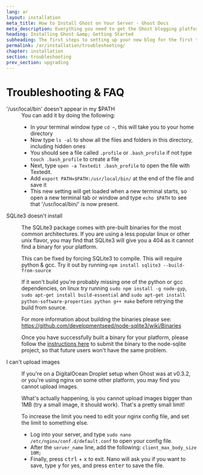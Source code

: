 ```yaml
---
lang: ar
layout: installation
meta_title: How to Install Ghost on Your Server - Ghost Docs
meta_description: Everything you need to get the Ghost blogging platform up and running on your local or remote environement.
heading: Installing Ghost &amp; Getting Started
subheading: The first steps to setting up your new blog for the first time.
permalink: /ar/installation/troubleshooting/
chapter: installation
section: troubleshooting
prev_section: upgrading
---
```



# Troubleshooting & FAQ <a id="troubleshooting"></a>

<dl>
    <dt id="export-path">'/usr/local/bin' doesn't appear in my $PATH</dt>
    <dd>You can add it by doing the following:
        <ul>
            <li>In your terminal window type <code>cd ~</code>, this will take you to your home directory</li>
            <li>Now type <code>ls -al</code> to show all the files and folders in this directory, including hidden ones</li>
            <li>You should see a file called <code class="path">.profile</code> or <code class="path">.bash_profile</code> if not type <code>touch .bash_profile</code> to create a file</li>
            <li>Next, type <code>open -a Textedit .bash_profile</code> to open the file with Textedit.</li>
            <li>Add <code>export PATH=$PATH:/usr/local/bin/</code> at the end of the file and save it</li>
            <li>This new setting will get loaded when a new terminal starts, so open a new terminal tab or window and type <code>echo $PATH</code> to see that '/usr/local/bin/' is now present.</li>
        </ul>
    </dd>
    <dt id="sqlite3-errors">SQLite3 doesn't install</dt>
    <dd>
        <p>The SQLite3 package comes with pre-built binaries for the most common architectures. If you are using a less popular linux or other unix flavor, you may find that SQLite3 will give you a 404 as it cannot find a binary for your platform.</p>
        <p>This can be fixed by forcing SQLite3 to compile. This will require python & gcc. Try it out by running <code>npm install sqlite3 --build-from-source</code></p>
        <p>If it won't build you're probably missing one of the python or gcc dependencies, on linux try running <code>sudo npm install -g node-gyp</code>, <code>sudo apt-get install build-essential</code> and <code>sudo apt-get install python-software-properties python g++ make</code> before retrying the build from source.</p>
        <p>For more information about building the binaries please see: <a href="https://github.com/developmentseed/node-sqlite3/wiki/Binaries">https://github.com/developmentseed/node-sqlite3/wiki/Binaries</a></p>
        <p>Once you have successfully built a binary for your platform, please follow the <a href="https://github.com/developmentseed/node-sqlite3/wiki/Binaries#creating-new-binaries">instructions here</a> to submit the binary to the node-sqlite project, so that future users won't have the same problem.</p>
    </dd>
    <dt id="image-uploads">I can't upload images</dt>
    <dd>
        <p>If you're on a DigitalOcean Droplet setup when Ghost was at v0.3.2, or you're using nginx on some other platform, you may find you cannot upload images.</p>
        <p>What's actually happening, is you cannot upload images bigger than 1MB (try a small image, it should work). That's a pretty small limit!</p>
        <p>To increase the limit you need to edit your nginx config file, and set the limit to something else.</p>
        <ul>
            <li>Log into your server, and type <code>sudo nano /etc/nginx/conf.d/default.conf</code> to open your config file.</li>
            <li>After the <code>server_name</code> line, add the following: <code>client_max_body_size 10M;</code></li>
            <li>Finally, press <kbd>ctrl</kbd> + <kbd>x</kbd> to exit. Nano will ask you if you want to save, type <kbd>y</kbd> for yes, and press <kbd>enter</kbd> to save the file.</li>
        </ul>
    </dd>
</dl>

